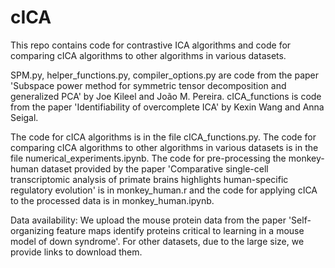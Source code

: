 # cICA
This repo contains code for contrastive ICA algorithms and code for comparing cICA algorithms to other algorithms in various datasets.

SPM.py, helper_functions.py, compiler_options.py are code from the paper 'Subspace power method for symmetric tensor decomposition and generalized PCA' by Joe Kileel and João M. Pereira.
cICA_functions is code from the paper 'Identifiability of overcomplete ICA' by Kexin Wang and Anna Seigal.

The code for cICA algorithms is in the file cICA_functions.py.
The code for comparing cICA algorithms to other algorithms in various datasets is in the file numerical_experiments.ipynb.
The code for pre-processing the monkey-human dataset provided by the paper 'Comparative single-cell transcriptomic analysis of primate brains highlights human-specific regulatory evolution' is in monkey_human.r and the code for applying cICA to the processed data is in monkey_human.ipynb.

Data availability:
We upload the mouse protein data from the paper 'Self-organizing feature maps identify proteins critical to learning in a mouse model of down syndrome'.
For other datasets, due to the large size, we provide links to download them.
